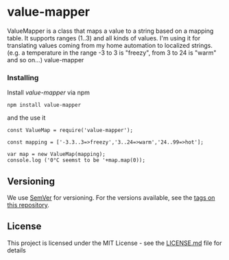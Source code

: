 # value-mapper

ValueMapper is a class that maps a value to a string based on a mapping table. It supports ranges (1..3) and all kinds of values. I'm using it for translating values coming from my home automation to localized strings. (e.g. a temperature in the range -3 to 3 is "freezy", from 3 to 24 is "warm" and so on...)
value-mapper


### Installing

Install _value-mapper_ via npm

```
npm install value-mapper
```

and the use it 
```
const ValueMap = require('value-mapper');

const mapping = ['-3.3..3=>freezy','3..24=>warm','24..99=>hot'];

var map = new ValueMap(mapping);
console.log ('0°C seemst to be '+map.map(0));

```
## Versioning
We use [SemVer](http://semver.org/) for versioning. For the versions available, see the [tags on this repository](https://github.com/your/project/tags). 

## License

This project is licensed under the MIT License - see the [LICENSE.md](LICENSE.md) file for details

